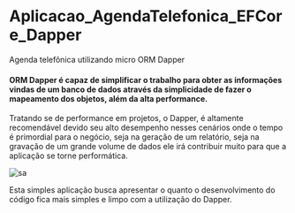 # Aplicacao_AgendaTelefonica_EFCore_Dapper
Agenda telefônica utilizando micro ORM Dapper

#### ORM Dapper é capaz de simplificar o trabalho para obter as informações vindas de um banco de dados através da simplicidade de fazer o mapeamento dos objetos, além da alta performance.

Tratando se de performance em projetos, o Dapper, é altamente recomendável devido seu alto desempenho nesses cenários onde o tempo é primordial para o negócio, seja na geração 
de um relatório, seja na gravação de um grande volume de dados ele irá contribuir muito para que a aplicação se torne performática.

![sa](https://user-images.githubusercontent.com/67704261/144719721-96607dd6-dbc6-46c2-be72-6efdb8187f8f.png)



Esta simples aplicação busca apresentar o quanto o desenvolvimento do código fica mais simples e limpo com a utilização do Dapper. 

